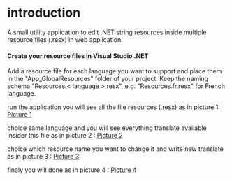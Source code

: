 # introduction
A small utility application to edit .NET string resources inside multiple resource files (.resx) in web application.

#### Create your resource files in Visual Studio .NET 
Add a resource file for each language you want to support and place them in the "App_GlobalResources" folder of your project. Keep the naming schema "Resources.< language >.resx", e.g. "Resources.fr.resx" for  French language.


run the application you will see all the file resources (.resx) as in picture 1:
[Picture 1](https://github.com/ahmedOumezzine/Editing-a-Resource-File---web-application/blob/master/impecran/screencapture-localhost-55545-2018-07-05-22_59_43.png "Picture 1")

choice same language and you will see everything translate available insider this file as in picture 2 :
[Picture 2](https://github.com/ahmedOumezzine/Editing-a-Resource-File---web-application/blob/master/impecran/screencapture-localhost-55545-Home-Index2-2018-07-05-22_59_59.png "Picture 2")

choice which resource name you want to change it and write new translate as in picture 3 : 
[Picture 3](https://github.com/ahmedOumezzine/Editing-a-Resource-File---web-application/blob/master/impecran/screencapture-localhost-55545-Home-Update-1-2018-07-05-23_00_12.png "Picture 3")

finaly you will done  as in picture 4 : 
[Picture 4](https://github.com/ahmedOumezzine/Editing-a-Resource-File---web-application/blob/master/impecran/screencapture-localhost-55545-Home-update2-2018-07-05-22_59_19.png "Picture 4")

